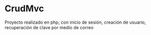 # CrudMvc
Proyecto realizado en php, con inicio de sesión, creación de usuario, recuperación de clave por medio de correo 
